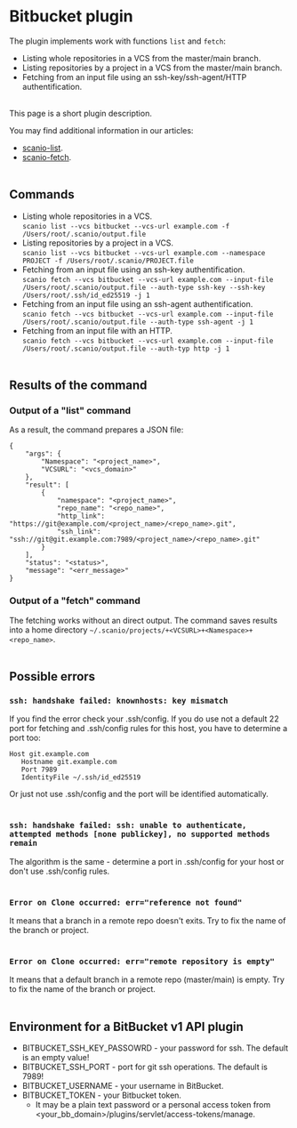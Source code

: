 # Bitbucket plugin
The plugin implements work with functions ```list``` and ```fetch```:
* Listing whole repositories in a VCS from the master/main branch.
* Listing repositories by a project in a VCS from the master/main branch.
* Fetching from an input file using an ssh-key/ssh-agent/HTTP authentification.<br><br>

This page is a short plugin description.<br>

You may find additional information in our articles:
- [scanio-list](../../docs/scanio-list.md).
- [scanio-fetch](../../docs/scanio-fetch.md).<br><br>

## Commands
* Listing whole repositories in a VCS.<br>
```scanio list --vcs bitbucket --vcs-url example.com -f /Users/root/.scanio/output.file```
* Listing repositories by a project in a VCS.<br>
```scanio list --vcs bitbucket --vcs-url example.com --namespace PROJECT -f /Users/root/.scanio/PROJECT.file```
* Fetching from an input file using an ssh-key authentification.<br>
```scanio fetch --vcs bitbucket --vcs-url example.com --input-file /Users/root/.scanio/output.file --auth-type ssh-key --ssh-key /Users/root/.ssh/id_ed25519 -j 1```
* Fetching from an input file using an ssh-agent authentification.<br>
```scanio fetch --vcs bitbucket --vcs-url example.com --input-file /Users/root/.scanio/output.file --auth-type ssh-agent -j 1```
* Fetching from an input file with an HTTP.<br>
```scanio fetch --vcs bitbucket --vcs-url example.com --input-file /Users/root/.scanio/output.file --auth-typ http -j 1```<br><br>

## Results of the command
### Output of a "list" command

As a result, the command prepares a JSON file:
```
{
    "args": {
        "Namespace": "<project_name>",
        "VCSURL": "<vcs_domain>"
    },
    "result": [
        {
            "namespace": "<project_name>",
            "repo_name": "<repo_name>",
            "http_link": "https://git@example.com/<project_name>/<repo_name>.git",
            "ssh_link": "ssh://git@git.example.com:7989/<project_name>/<repo_name>.git"
        }
    ],
    "status": "<status>",
    "message": "<err_message>"
}
```

### Output of a "fetch" command
The fetching works without an direct output.
The command saves results into a home directory ```~/.scanio/projects/+<VCSURL>+<Namespace>+<repo_name>```.<br><br>

## Possible errors
### ```ssh: handshake failed: knownhosts: key mismatch```
If you find the error check your .ssh/config. If you do use not a default 22 port for fetching and .ssh/config rules for this host, you have to determine a port too:
```
Host git.example.com
   Hostname git.example.com
   Port 7989 
   IdentityFile ~/.ssh/id_ed25519
``` 
Or just not use .ssh/config and the port will be identified automatically. <br><br>

### ```ssh: handshake failed: ssh: unable to authenticate, attempted methods [none publickey], no supported methods remain```
The algorithm is the same - determine a port in .ssh/config for your host or don't use .ssh/config rules.<br><br>

### ```Error on Clone occurred: err="reference not found"``` 
It means that a branch in a remote repo doesn't exits. 
Try to fix the name of the branch or project.<br><br>

### ```Error on Clone occurred: err="remote repository is empty"``` 
It means that a default branch in a remote repo (master/main) is empty.
Try to fix the name of the branch or project.<br><br>

## Environment for a BitBucket v1 API plugin
* BITBUCKET_SSH_KEY_PASSOWRD - your password for ssh. The default is an empty value!
* BITBUCKET_SSH_PORT - port for git ssh operations. The default is 7989!
* BITBUCKET_USERNAME - your username in BitBucket.
* BITBUCKET_TOKEN - your Bitbucket token. 
  * It may be a plain text password or a personal access token from \<your_bb_domain\>/plugins/servlet/access-tokens/manage. <br><br>
